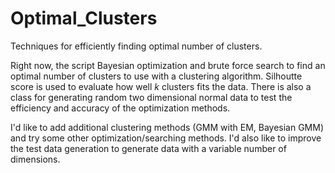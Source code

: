 # Optimal_Clusters
Techniques for efficiently finding optimal number of clusters.

Right now, the script Bayesian optimization and brute force search to find an optimal number of clusters to use with a clustering algorithm. Silhoutte score is used to evaluate how well *k* clusters fits the data. 
There is also a class for generating random two dimensional normal data to test the efficiency and accuracy of the optimization methods. 

I'd like to add additional clustering methods (GMM with EM, Bayesian GMM) and try some other optimization/searching methods. I'd also like to improve the test data generation to generate data with a variable number of dimensions. 
